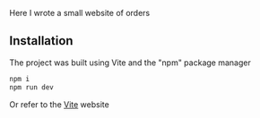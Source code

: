Here I wrote a small website of orders

## Installation
The project was built using Vite and the "npm" package manager

```sh
npm i
npm run dev
```
Or refer to the [Vite](https://vitejs.dev/guide/) website 
